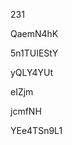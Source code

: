 231
































QaemN4hK
















5n1TUIEStY








yQLY4YUt




eIZjm


jcmfNH

YEe4TSn9L1

